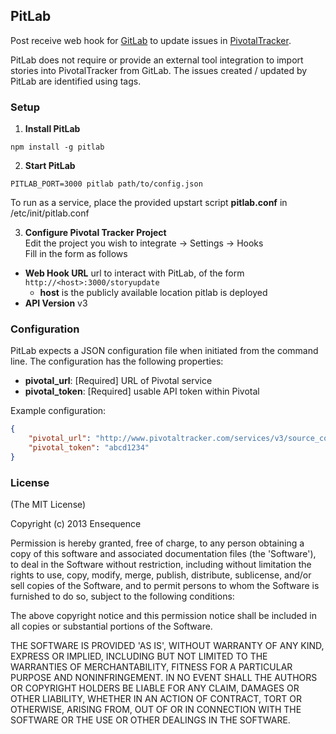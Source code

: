 ## PitLab

Post receive web hook for [GitLab](https://github.com/gitlabhq/gitlabhq) to update issues in [PivotalTracker](http://pivotaltracker.com/).  

PitLab does not require or provide an external tool integration to import stories into PivotalTracker from GitLab.  The issues created / updated by PitLab are identified using tags.

### Setup

1. **Install PitLab**  
```
npm install -g pitlab
```

2. **Start PitLab**  
```
PITLAB_PORT=3000 pitlab path/to/config.json
```
To run as a service, place the provided upstart script **pitlab.conf** in /etc/init/pitlab.conf

3. **Configure Pivotal Tracker Project**  
Edit the project you wish to integrate -> Settings -> Hooks  
Fill in the form as follows  
  * **Web Hook URL** url to interact with PitLab, of the form `http://<host>:3000/storyupdate`
      * **host** is the publicly available location pitlab is deployed
  * **API Version** v3

### Configuration
PitLab expects a JSON configuration file when initiated from the command line.  The configuration has the following properties:  
* **pivotal_url**: [Required] URL of Pivotal service
* **pivotal_token**: [Required] usable API token within Pivotal

Example configuration:
```json
{
    "pivotal_url": "http://www.pivotaltracker.com/services/v3/source_commits",
    "pivotal_token": "abcd1234"
}
```

### License

(The MIT License)

Copyright (c) 2013 Ensequence

Permission is hereby granted, free of charge, to any person obtaining a copy of this software and associated documentation files (the 'Software'), to deal in the Software without restriction, including without limitation the rights to use, copy, modify, merge, publish, distribute, sublicense, and/or sell copies of the Software, and to permit persons to whom the Software is furnished to do so, subject to the following conditions:

The above copyright notice and this permission notice shall be included in all copies or substantial portions of the Software.

THE SOFTWARE IS PROVIDED 'AS IS', WITHOUT WARRANTY OF ANY KIND, EXPRESS OR IMPLIED, INCLUDING BUT NOT LIMITED TO THE WARRANTIES OF MERCHANTABILITY, FITNESS FOR A PARTICULAR PURPOSE AND NONINFRINGEMENT. IN NO EVENT SHALL THE AUTHORS OR COPYRIGHT HOLDERS BE LIABLE FOR ANY CLAIM, DAMAGES OR OTHER LIABILITY, WHETHER IN AN ACTION OF CONTRACT, TORT OR OTHERWISE, ARISING FROM, OUT OF OR IN CONNECTION WITH THE SOFTWARE OR THE USE OR OTHER DEALINGS IN THE SOFTWARE.